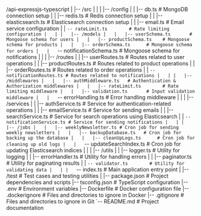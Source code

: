 /api-expressjs-typescript
|
|-- /src
|   |
|   |-- /config
|   |   |-- db.ts               # MongoDB connection setup
|   |   |-- redis.ts            # Redis connection setup
|   |   |-- elasticsearch.ts    # Elasticsearch connection setup
|   |   |-- email.ts            # Email service configuration
|   |   `-- rateLimit.ts        # Rate limiting configuration
|   |
|   |-- /models
|   |   |-- userSchema.ts       # Mongoose schema for users
|   |   |-- productSchema.ts    # Mongoose schema for products
|   |   |-- orderSchema.ts      # Mongoose schema for orders
|   |   `-- notificationSchema.ts # Mongoose schema for notifications
|   |
|   |-- /routes
|   |   |-- userRoutes.ts       # Routes related to user operations
|   |   |-- productRoutes.ts    # Routes related to product operations
|   |   |-- orderRoutes.ts      # Routes related to order operations
|   |   `-- notificationRoutes.ts # Routes related to notifications
|   |
|   |-- /middlewares
|   |   |-- authMiddleware.ts   # Authentication & Authorization middlewares
|   |   |-- rateLimit.ts        # Rate limiting middleware
|   |   |-- validation.ts       # Input validation middleware
|   |   `-- errorHandling.ts    # Error handling middleware
|   |
|   |-- /services
|   |   |-- authService.ts      # Service for authentication-related operations
|   |   |-- emailService.ts     # Service for sending emails
|   |   |-- searchService.ts    # Service for search operations using Elasticsearch
|   |   `-- notificationService.ts # Service for sending notifications
|   |
|   |-- /jobs
|   |   |-- weeklyNewsletter.ts # Cron job for sending weekly newsletters
|   |   |-- backupDatabase.ts   # Cron job for backing up the database
|   |   |-- cleanUpLogs.ts      # Cron job for cleaning up old logs
|   |   `-- updateSearchIndex.ts # Cron job for updating Elasticsearch indices
|   |
|   |-- /utils
|   |   |-- logger.ts           # Utility for logging
|   |   |-- errorHandler.ts     # Utility for handling errors
|   |   |-- paginator.ts        # Utility for paginating results
|   |   `-- validator.ts        # Utility for validating data
|   |
|   `-- index.ts                # Main application entry point
|
|-- /test                        # Test cases and testing utilities
|
|-- package.json                 # Project dependencies and scripts
|-- tsconfig.json                # TypeScript configuration
|-- .env                         # Environment variables
|-- Dockerfile                   # Docker configuration file
|-- .dockerignore                # Files and directories to ignore in Docker
|-- .gitignore                   # Files and directories to ignore in Git
`-- README.md                    # Project documentation
